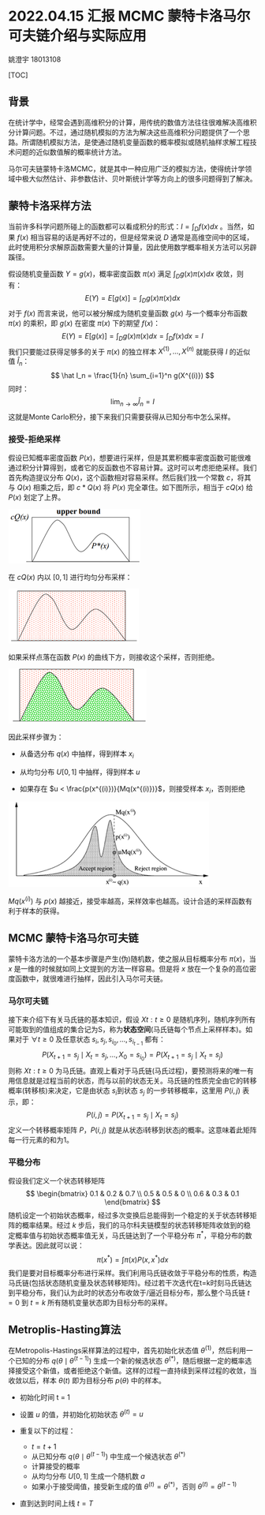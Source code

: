 # 2022.04.15 汇报 MCMC 蒙特卡洛马尔可夫链介绍与实际应用

姚澄宇 18013108

[TOC]

## 背景

在统计学中，经常会遇到高维积分的计算，用传统的数值方法往往很难解决高维积分计算问题。不过，通过随机模拟的方法为解决这些高维积分问题提供了一个思路。所谓随机模拟方法，是使通过随机变量函数的概率模拟或随机抽样求解工程技术问题的近似数值解的概率统计方法。

马尔可夫链蒙特卡洛MCMC，就是其中一种应用广泛的模拟方法，使得统计学领域中极大似然估计、非参数估计、贝叶斯统计学等方向上的很多问题得到了解决。

## 蒙特卡洛采样方法

当前许多科学问题所碰上的函数都可以看成积分的形式：$I=\int_{D}f(x)dx$ 。当然，如果 $f(x)$ 相当容易的话是再好不过的，但是经常来说 $D$ 通常是高维空间中的区域，此时使用积分求解原函数需要大量的计算量，因此使用数学概率相关方法可以另辟蹊径。

假设随机变量函数 $Y=g(x)$，概率密度函数 $\pi(x)$ 满足 $\int_{D}g(x)\pi(x)dx$ 收敛，则有：
$$
E(Y) = E[g(x)] = \int_{D}g(x)\pi(x)dx
$$
对于 $f(x)$ 而言来说，他可以被分解成为随机变量函数 $g(x)$ 与一个概率分布函数 $\pi(x)$ 的乘积，即 $g(x)$ 在密度 $\pi(x)$ 下的期望 $f(x)$：
$$
E(Y) = E[g(x)] = \int_{D}g(x)\pi(x)dx = \int_{D}f(x)dx = I
$$
我们只要能过获得足够多的关于 $\pi(x)$ 的独立样本 $X^{(1)},\ldots,X^{(n)}$ 就能获得 $I$ 的近似值 $\hat I_n$：
$$
\hat I_n = \frac{1}{n} \sum_{i=1}^n g(X^{(i)})
$$
同时：
$$
\lim_{n \to \infty}\hat I_n = I
$$
 这就是Monte Carlo积分，接下来我们只需要获得从已知分布中怎么采样。

###  接受-拒绝采样

假设已知概率密度函数 $P(x)$，想要进行采样，但是其累积概率密度函数可能很难通过积分计算得到，或者它的反函数也不容易计算。这时可以考虑拒绝采样。我们首先构造提议分布 $Q(x)$，这个函数相对容易采样。然后我们找一个常数 $c$，将其与 $Q(x)$ 相乘之后，即 $c*Q(x)$ 将 $P(x)$ 完全罩住。如下图所示，相当于 $cQ(x)$ 给 $P(x)$ 划定了上界。

<img src="huibao3.assets/1.png" style="zoom: 100%" />

在 $cQ(x)$ 内以 $[0, 1]$ 进行均匀分布采样：

<img src="huibao3.assets/2.png" style="zoom:60%" />

 如果采样点落在函数 $P(x)$ 的曲线下方，则接收这个采样，否则拒绝。

<img src="huibao3.assets/3.png" style="zoom: 100%" />

因此采样步骤为：

- 从备选分布 $q(x)$ 中抽样，得到样本 $x_i$

- 从均匀分布 $U[0, 1]$ 中抽样，得到样本 $u$

- 如果存在 $u < \frac{p(x^{(i)})}{Mq(x^{(i)})}$，则接受样本 $x_i$，否则拒绝

<img src="huibao3.assets/4.png" style="zoom: 100%" />

$Mq(x^{(i)})$ 与 $p(x)$ 越接近，接受率越高，采样效率也越高。设计合适的采样函数有利于样本的获得。

## MCMC 蒙特卡洛马尔可夫链

蒙特卡洛方法的一个基本步骤是产生(伪)随机数，使之服从目标概率分布 $\pi(x)$，当 $x$ 是一维的时候就如同上文提到的方法一样容易。但是将 $x$ 放在一个复杂的高位密度函数中，就很难进行抽样，因此引入马尔可夫链。

### 马尔可夫链

接下来介绍下有关马氏链的基本知识，假设 ${Xt: t≥0}$ 是随机序列，随机序列所有可能取到的值组成的集合记为S，称为**状态空间**(马氏链每个节点上采样样本)。如果对于 $\forall t \ge 0$ 及任意状态 $s_i,s_j,s_{i_0},\ldots,s_{i_{t-1}}$ 都有：
$$
P(X_{t+1}  =s_j \mid X_t = s_j,\ldots,X_0 = s_{i_0}) = P(X_{t+1}  =s_j \mid X_t = s_j)
$$
则称 ${Xt: t≥0}$ 为马氏链。直观上看对于马氏链(马氏过程)，要预测将来的唯一有用信息就是过程当前的状态，而与以前的状态无关。马氏链的性质完全由它的转移概率(转移核)来决定，它是由状态 $s_i$到状态 $s_j$ 的一步转移概率，这里用 $P(i, j)$ 表示，即：
$$
P(i, j) = P(X_{t+1}  =s_j \mid X_t = s_j)
$$
定义一个转移概率矩阵 $P$，$P(i,j)$ 就是从状态i转移到状态j的概率。这意味着此矩阵每一行元素的和为1。

### 平稳分布

假设我们定义一个状态转移矩阵
$$
\begin{bmatrix}
0.1 & 0.2 & 0.7 \\
0.5 & 0.5 & 0 \\
0.6 & 0.3 & 0.1
\end{bmatrix}
$$
随机设定一个初始状态概率，经过多次变换后总能得到一个稳定的关于状态转移矩阵的概率结果。经过 $k$ 步后，我们的马尔科夫链模型的状态转移矩阵收敛到的稳定概率值与初始状态概率值无关，马氏链达到了一个平稳分布 $\pi^*$，平稳分布的数学表达。因此就可以说：
$$
\pi(x^*) = \int \pi(x) P(x, x^*)dx
$$
我们是要对目标概率分布进行采样。我们利用马氏链收敛于平稳分布的性质，构造马氏链(包括状态随机变量及状态转移矩阵)。经过若干次迭代在t=k时刻马氏链达到平稳分布，我们认为此时的状态分布收敛于/逼近目标分布，那么整个马氏链 $t=0$ 到 $t=k$ 所有随机变量状态即为目标分布的采样。

## Metroplis-Hasting算法

在Metropolis-Hastings采样算法的过程中，首先初始化状态值 $\theta^{(1)}$，然后利用一个已知的分布 $q(\theta \mid \theta^{(t-1)})$ 生成一个新的候选状态 $\theta^{(*)}$，随后根据一定的概率选择接受这个新值，或者拒绝这个新值。这样的过程一直持续到采样过程的收敛，当收敛以后，样本 $θ(t)$ 即为目标分布 $p(θ)$ 中的样本。

- 初始化时间 t = 1
- 设置 $u$ 的值，并初始化初始状态 $\theta^{(t)} = u$
- 重复以下的过程：
  - $t = t + 1$
  - 从已知分布 $q(\theta \mid \theta^{(t-1)})$ 中生成一个候选状态 $\theta^{(*)}$
  - 计算接受的概率
  - 从均匀分布 $U[0, 1]$ 生成一个随机数 $a$
  - 如果小于接受阈值，接受新生成的值 $\theta^{(t)} = \theta^{(*)}$，否则 $\theta^{(t)} = \theta^{(t-1)}$

- 直到达到时间上线 $t = T$
